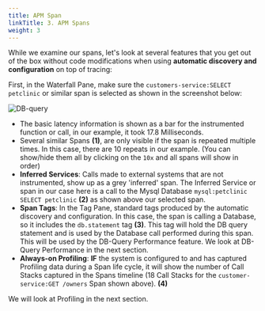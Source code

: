 ```yaml
---
title: APM Span
linkTitle: 3. APM Spans
weight: 3
---
```


While we examine our spans, let's look at several features that you get out of the box without code modifications when using **automatic discovery and configuration** on top of tracing:

First, in the Waterfall Pane, make sure the `customers-service:SELECT petclinic` or similar span is selected as shown in the screenshot below:

![DB-query](../../images/db-query.png)

* The basic latency information is shown as a bar for the instrumented function or call, in our example, it took 17.8 Milliseconds.
* Several similar Spans **(1)**, are only visible if the span is repeated multiple times. In this case, there are 10 repeats in our example. (You can show/hide them all by clicking on the `10x` and all spans will show in order)
* **Inferred Services**: Calls made to external systems that are not instrumented, show up as a grey 'inferred' span. The Inferred Service or span in our case here is a call to the Mysql Database `mysql:petclinic SELECT petclinic` **(2)** as shown above our selected span.
* **Span Tags**: In the Tag Pane, standard tags produced by the automatic discovery and configuration. In this case, the span is calling a Database, so it includes the `db.statement` tag **(3)**. This tag will hold the DB query statement and is used by the Database call performed during this span. This will be used by the DB-Query Performance feature. We look at DB-Query Performance in the next section.
* **Always-on Profiling**: **IF** the system is configured to and has captured Profiling data during a Span life cycle, it will show the number of Call Stacks captured in the Spans timeline (18 Call Stacks for the `customer-service:GET /owners` Span shown above). **(4)**

We will look at Profiling in the next section.

<!--
## 3. Review Profiling Data Collection

You can now visit the Splunk APM UI and examine the application components, traces, profiling, DB Query performance and metrics. From the left-hand menu **APM** → **Explore**, click the environment dropdown and select your environment e.g. `<INSTANCE>-petclinic` (where`<INSTANCE>` is replaced with the value you noted down earlier).

![APM Environment](../images/apm-environment.png)

Once your validation is complete you can stop the application by pressing `Ctrl-c`.

## 4. Adding Resource Attributes to Spans

Resource attributes can be added to every reported span. For example `version=0.314`. A comma-separated list of resource attributes can also be defined e.g. `key1=val1,key2=val2`.

Let's launch the PetClinic again using new resource attributes. Note, that adding resource attributes to the run command will override what was defined when we installed the collector. Let's add two new resource attributes `deployment.environment=$INSTANCE-petclinic-env,version=0.314`:

```bash
java \
-Dserver.port=8083 \
-Dotel.service.name=$INSTANCE-petclinic-service \
-Dotel.resource.attributes=deployment.environment=$INSTANCE-petclinic-env,version=0.314 \
-jar target/spring-petclinic-*.jar --spring.profiles.active=mysql
```

Back in the Splunk APM UI we can drill down on a recent trace and see the new `version` attribute in a span.

-->